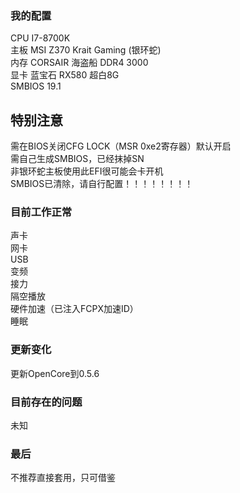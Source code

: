 ### 我的配置   
CPU I7-8700K  
主板 MSI Z370 Krait Gaming (银环蛇)  
内存 CORSAIR 海盗船 DDR4 3000  
显卡 蓝宝石 RX580 超白8G  
SMBIOS 19.1  

## 特别注意  
需在BIOS关闭CFG LOCK（MSR 0xe2寄存器）默认开启   
需自己生成SMBIOS，已经抹掉SN  
非银环蛇主板使用此EFI很可能会卡开机  
SMBIOS已清除，请自行配置！！！！！！！！

### 目前工作正常  
声卡  
网卡  
USB  
变频  
接力  
隔空播放  
硬件加速（已注入FCPX加速ID）  
睡眠  

### 更新变化  
更新OpenCore到0.5.6


### 目前存在的问题  
未知  

### 最后  
不推荐直接套用，只可借鉴
